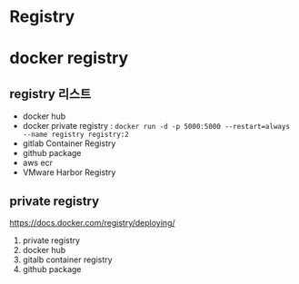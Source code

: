 # Registry

# docker registry

## registry 리스트

- docker hub
- docker private registry : `docker run -d -p 5000:5000 --restart=always --name registry registry:2`
- gitlab Container Registry
- github package
- aws ecr
- VMware Harbor Registry

## private registry

https://docs.docker.com/registry/deploying/

1. private registry
2. docker hub
3. gitalb container registry
4. github package
